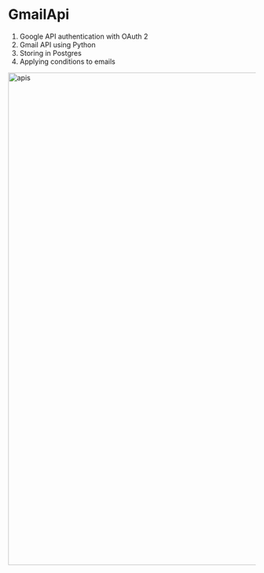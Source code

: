 # GmailApi
1. Google API authentication with OAuth 2
2. Gmail API using Python
3. Storing in Postgres
4. Applying conditions to emails

<img width="1000" alt="apis" src="https://user-images.githubusercontent.com/72887609/236457758-d1fce947-041d-4f08-8733-fdfc62776ef1.png">

